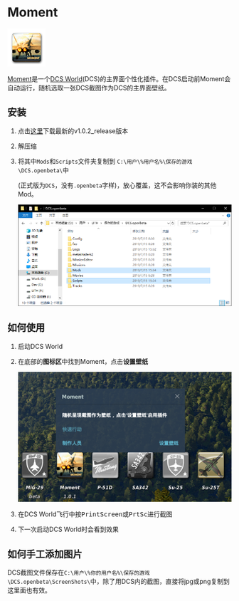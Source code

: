 # Moment

![icon_active](https://github.com/shinelith/dcs-moment/raw/master/assets/icon.png)

[Moment](https://github.com/shinelith/dcs-moment)是一个[DCS World](https://www.digitalcombatsimulator.com)(DCS)的主界面个性化插件。在DCS启动前Moment会自动运行，随机选取一张DCS截图作为DCS的主界面壁纸。

## 安装

1. 点击[这里](https://github.com/shinelith/dcs-moment/releases)下载最新的v1.0.2_release版本

1. 解压缩

1. 将其中`Mods`和`Scripts`文件夹复制到 `C:\用户\%用户名%\保存的游戏\DCS.openbeta\`中

   (正式版为`DCS`，没有`.openbeta`字样)，放心覆盖，这不会影响你装的其他Mod。

   ![1563176080339](https://github.com/shinelith/dcs-moment/raw/master/assets/1563176080339.png)

## 如何使用

1. 启动DCS World

1. 在底部的**图标区**中找到Moment，点击**设置壁纸**

   ![1563176508781](https://github.com/shinelith/dcs-moment/raw/master/assets/1563176508781.png)

1.  在DCS World飞行中按<kbd>PrintScreen</kbd>或<kbd>PrtSc</kbd>进行截图

1. 下一次启动DCS World时会看到效果


## 如何手工添加图片

DCS截图文件保存在`C:\用户\%你的用户名%\保存的游戏\DCS.openbeta\ScreenShots\`中，除了用DCS内的截图，直接将jpg或png复制到这里面也有效。